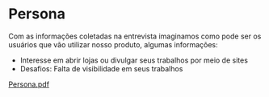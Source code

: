 # Persona
Com as informações coletadas na entrevista imaginamos como pode ser os usuários que vão utilizar nosso produto, algumas informações:

* Interesse em abrir lojas ou divulgar seus trabalhos por meio de sites
* Desafios: Falta de visibilidade em seus trabalhos
 
[Persona.pdf](https://github.com/GustavoCiecSilva/WebPro/files/13549794/Persona.pdf)
